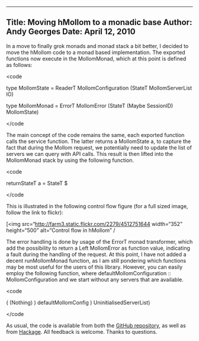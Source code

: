 -----
Title:  Moving hMollom to a monadic base
Author: Andy Georges
Date: April 12, 2010
----







In a move to finally grok monads and monad stack a bit better, I decided
to move the hMollom code to a monad based implementation. The exported
functions now execute in the MollomMonad, which at this point is defined
as follows:


<code


type MollomState = ReaderT MollomConfiguration (StateT MollomServerList
IO)


type MollomMonad = ErrorT MollomError (StateT (Maybe SessionID)
MollomState)


</code


The main concept of the code remains the same, each exported function
calls the service function. The latter returns a MollomState a, to
capture the fact that during the Mollom request, we potentially need to
update the list of servers we can query with API calls. This result is
then lifted into the MollomMonad stack by using the following function.


<code


returnStateT a = StateT $ 


</code


This is illustrated in the following control flow figure (for a full
sized image, follow the link to flickr):


[<img
src=“http://farm3.static.flickr.com/2279/4512751644
width=“352” height=“500” alt=“Control flow in hMollom”
/


The error handling is done by usage of the ErrorT monad transformer,
which add the possibility to return a Left MollomError as function
value, indicating a fault during the handling of the request. At this
point, I have not added a decent runMollomMonad function, as I am still
pondering which functions may be most useful for the users of this
library. However, you can easily employ the following function, where
defaultMollomConfiguration :: MollomConfiguration and we start without
any servers that are available.


<code


(
(Nothing) ) defaultMollomConfig ) UninitialisedServerList)


</code


As usual, the code is available from both the [GitHub
repository](http://github.com/itkovian/hMollom), as well as from
[Hackage](http://hackage.haskell.org/package/hMollom). All feedback is
welcome. Thanks to 
questions.
